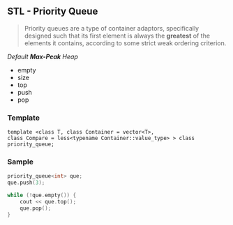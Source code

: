 ## STL - Priority Queue

> Priority queues are a type of container adaptors, specifically designed such that its first element is always the **greatest** of the elements it contains, according to some strict weak ordering criterion.

_Default **Max-Peak** Heap_

- empty
- size
- top
- push
- pop

### Template
    template <class T, class Container = vector<T>,
    class Compare = less<typename Container::value_type> > class priority_queue;

### Sample    
```c
priority_queue<int> que;
que.push(3);

while (!que.empty()) {
    cout << que.top();
    que.pop();
}
```